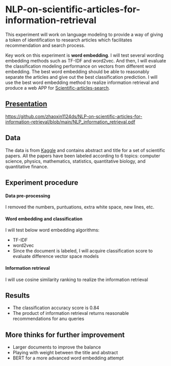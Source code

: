 # NLP-on-scientific-articles-for-information-retrieval
This experiment will work on language modeling to provide a way of giving a token of identification to research articles which facilitates recommendation and search process.

Key work on this experiment is **word embedding**. I will test several wording embedding methods such as TF-IDF and word2vec. And then, I will evaluate the classification modeling performance on vectors from different word embedding. The best word embedding should be able to reasonably separate the articles and give out the best classification prediction. I will use the best word embedding method to realize information retrieval and produce a web APP for [Scientific-articles-search](https://scientific-articles-search.anvil.app/).

## [Presentation](https://github.com/zhaoxin1124ds/NLP-on-scientific-articles-for-information-retrieval/blob/main/NLP_information_retrieval.pdf)
https://github.com/zhaoxin1124ds/NLP-on-scientific-articles-for-information-retrieval/blob/main/NLP_information_retrieval.pdf

## Data
The data is from [Kaggle](https://www.kaggle.com/vetrirah/janatahack-independence-day-2020-ml-hackathon) and contains abstract and title for a set of scientific papers. All the papers have been labeled according to 6 topics: computer science, physics, mathematics, statistics, quantitative biology, and quantitative finance.

## Experiment procedure
#### Data pre-processing
I removed the numbers, puntuations, extra white space, new lines, etc.
#### Word embedding and classification
I will test below word embedding algorithms:
* TF-IDF
* word2vec
* Since the document is labeled, I will acquire classification score to evaluate difference vector space models
#### Information retrieval
I will use cosine similarity ranking to realize the information retrieval

## Results
* The classification accuracy score is 0.84
* The product of information retrieval returns reasonable recommendations for anu queries

## More thinks for further improvement
* Larger documents to improve the balance
* Playing with weight between the title and abstract
* BERT for a more advanced word embedding attempt

